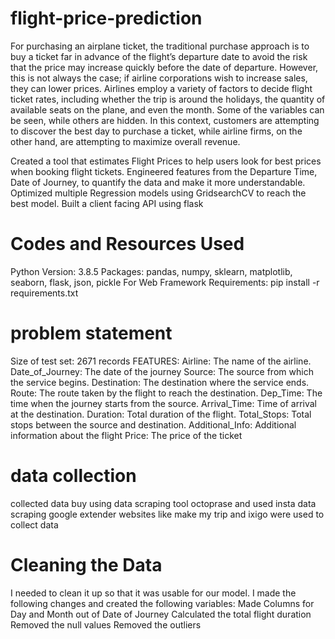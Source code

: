 # flight-price-prediction
For purchasing an airplane ticket, the traditional purchase approach is to buy a ticket far in advance of the flight’s departure date to avoid the risk that the price may increase quickly before the date of departure. However, this is not always the case; if airline corporations wish to increase sales, they can lower prices. Airlines employ a variety of factors to decide flight ticket rates, including whether the trip is around the holidays, the quantity of available seats on the plane, and even the month. Some of the variables can be seen, while others are hidden. In this context, customers are attempting to discover the best day to purchase a ticket, while airline firms, on the other hand, are attempting to maximize overall revenue.

Created a tool that estimates Flight Prices to help users look for best prices when booking flight tickets.
Engineered features from the Departure Time, Date of Journey, to quantify the data and make it more understandable.
Optimized multiple Regression models using GridsearchCV to reach the best model.
Built a client facing API using flask

# Codes and Resources Used
Python Version: 3.8.5
Packages: pandas, numpy, sklearn, matplotlib, seaborn, flask, json, pickle
For Web Framework Requirements: pip install -r requirements.txt

# problem statement
Size of test set: 2671 records
FEATURES: Airline: The name of the airline.
Date_of_Journey: The date of the journey
Source: The source from which the service begins.
Destination: The destination where the service ends.
Route: The route taken by the flight to reach the destination.
Dep_Time: The time when the journey starts from the source.
Arrival_Time: Time of arrival at the destination.
Duration: Total duration of the flight.
Total_Stops: Total stops between the source and destination.
Additional_Info: Additional information about the flight
Price: The price of the ticket

# data collection 
collected data buy using data scraping tool octoprase and used insta data scraping google extender
websites like make my trip and ixigo were used to collect data

# Cleaning the Data
I needed to clean it up so that it was usable for our model. I made the following changes and created the following variables:
Made Columns for Day and Month out of Date of Journey
Calculated the total flight duration
Removed the null values
Removed the outliers
